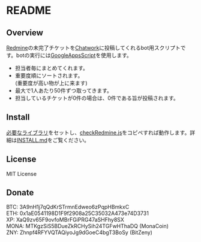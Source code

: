# README

## Overview
[Redmine](https://www.redmine.org/)の未完了チケットを[Chatwork](https://www.chatwork.com/)に投稿してくれるbot用スクリプトです。botの実行には[GoogleAppsScript](https://developers.google.com/apps-script/)を使用します。

* 担当者毎にまとめてくれます。
* 重要度順にソートされます。  
  (重要度が高い物が上に来ます)
* 最大で1人あたり50件ずつ取ってきます。
* 担当しているチケットが0件の場合は、0件である旨が投稿されます。

## Install
[必要なライブラリ](https://github.com/cw-shibuya/chatwork-client-gas)をセットし、[checkRedmine.js](GoogleAppsScript/checkRedmine.js)をコピペすれば動作します。詳細は[INSTALL.md](INSTALL.md)をご覧ください。

## License
MIT License

## Donate
BTC: 3A9nH1j7qQdKrSTrmnEdweo6zPqpHBmkxC  
ETH: 0x1aE0541198D1F9f2908a25C35032A473e74D3731  
XP: XaQ9zv65F9ovfoMBrFGiPRG47aSHFhy8SX  
MONA: MTKgzSiS5BDueZkRCHySih24TGFwHThaDQ (MonaCoin)  
ZNY: Zhnpf4RFYVQTAQiyoJg9dGoeC4bgT3BoSy (BitZeny)  
